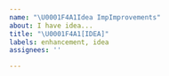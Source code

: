 ```yaml
---
name: "\U0001F4A1Idea ImpImprovements"
about: I have idea...
title: "\U0001F4A1[IDEA]"
labels: enhancement, idea
assignees: ''

---
```



